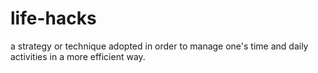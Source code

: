 # life-hacks
a strategy or technique adopted in order to manage one's time and daily activities in a more efficient way.
